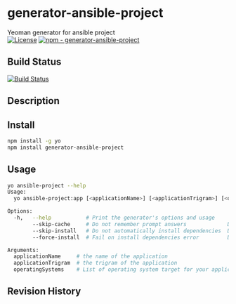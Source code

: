 # generator-ansible-project
Yeoman generator for ansible project  
[![License](https://img.shields.io/badge/license-MIT-blue.svg)](https://github.com/ygo74/generator-ansible-project/blob/master/LICENSE)
[![npm - generator-ansible-project](https://img.shields.io/badge/npm-generator--team-blue.svg)](https://www.npmjs.com/package/generator-ansible-project)

## Build Status
[![Build Status](https://dev.azure.com/ygo74/generator-ansible-project/_apis/build/status/ygo74.generator-ansible-project%20(1)?branchName=master)](https://dev.azure.com/ygo74/generator-ansible-project/_build/latest?definitionId=4&branchName=master)

## Description

## Install
```bash
npm install -g yo
npm install generator-ansible-project
```

## Usage
```bash
yo ansible-project --help
Usage:
  yo ansible-project:app [<applicationName>] [<applicationTrigram>] [<operatingSystems>] [options]

Options:
  -h,   --help           # Print the generator's options and usage
        --skip-cache     # Do not remember prompt answers             Default: false
        --skip-install   # Do not automatically install dependencies  Default: false
        --force-install  # Fail on install dependencies error         Default: false

Arguments:
  applicationName     # the name of the application                           Type: String  Required: false
  applicationTrigram  # the trigram of the application                        Type: String  Required: false
  operatingSystems    # List of operating system target for your application  Type: String  Required: false
```

## Revision History
